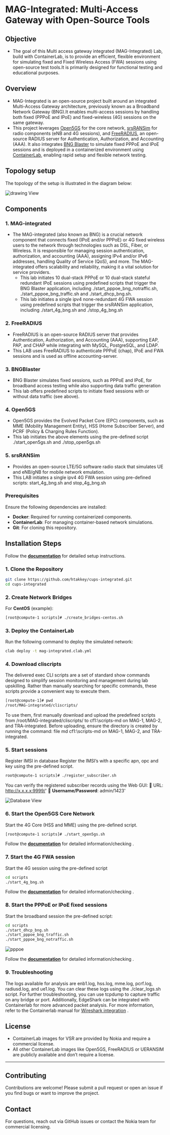 # **MAG-Integrated: Multi-Access Gateway with Open-Source Tools**

## **Objective**
- The goal of this Multi access gateway integrated (MAG-Integrated) Lab, build with ContainerLab, is to provide an efficient, flexible environment for simulating fixed and Fixed Wireless Access (FWA) sessions using open-source test tools.It is primarily designed for functional testing and educational purposes.

## **Overview**
- MAG-Integrated is an open-source project built around an integrated Multi-Access Gateway architecture, previously known as a Broadband Network Gateway (BNG).It enables multi-access sessions by handling both fixed (PPPoE and IPoE) and fixed-wireless (4G) sessions on the same gateway.
- This project leverages [Open5GS](https://open5gs.org/) for the core network, [srsRANSim](https://www.srslte.com/) for radio components (eNB and 4G sessions), and [FreeRADIUS](https://www.freeradius.org/), an open-source RADIUS server for Authentication, Authorization, and Accounting (AAA). It also integrates [BNG Blaster](https://rtbrick.github.io/bngblaster/index.html) to simulate fixed PPPoE and IPoE sessions and is deployed in a containerized environment using [ContainerLab](https://containerlab.dev/), enabling rapid setup and flexible network testing.

## **Topology setup**

The topology of the setup is illustrated in the diagram below: 

![drawing View](images/topology-mag-integrated.png)	
## **Components**
### **1. MAG-integrated**  
- The MAG-integrated (also known as BNG) is a crucial network component that connects fixed (IPoE and/or PPPoE) or 4G fixed wireless users to the network through technologies such as DSL, Fiber, or Wireless. It is responsible for managing session authentication, authorization, and accounting (AAA), assigning IPv4 and/or IPv6 addresses, handling Quality of Service (QoS), and more. The MAG-integrated offers scalability and reliability, making it a vital solution for service providers.
  -	This lab initiates 10 dual-stack PPPoE or 10 dual-stack stateful redundant IPoE sessions using predefined scripts that trigger the BNG Blaster application, including ./start_pppoe_bng_notraffic.sh, ./start_pppoe_bng_traffic.sh and ./start_dhcp_bng.sh.
  -	This lab initiates a single ipv4 none-redundant 4G FWA session using predefined scripts that trigger the srsRANSim application, including ./start_4g_bng.sh and ./stop_4g_bng.sh

### **2. FreeRADIUS**
-	FreeRADIUS is an open-source RADIUS server that provides Authentication, Authorization, and Accounting (AAA), supporting EAP, PAP, and CHAP while integrating with MySQL, PostgreSQL, and LDAP.
  -	This LAB uses FreeRADIUS to authenticate PPPoE (chap), IPoE and FWA sessions and is used as offline accounting-server. 
### **3. BNGBlaster**
-	BNG Blaster simulates fixed sessions, such as PPPoE and IPoE, for broadband access testing while also supporting data traffic generation
  -	This lab offers predefined scripts to initiate fixed sessions with or without data traffic (see above).

### **4. Open5GS**
-	Open5GS provides the Evolved Packet Core (EPC) components, such as MME (Mobility Management Entity), HSS (Home Subscriber Server), and PCRF (Policy & Charging Rules Function).
  -	This lab initiates the above elements using the pre-defined script ./start_open5gs.sh and ./stop_open5gs.sh

### **5. srsRANSim** 

-	Provides an open-source LTE/5G software radio stack that simulates UE and eNB/gNB for mobile network emulation.
-	This LAB initiates a single ipv4 4G FWA session using pre-defined scripts: start_4g_bng.sh and stop_4g_bng.sh

### Prerequisites

Ensure the following dependencies are installed:
- **Docker**: Required for running containerized components.
- **ContainerLab**: For managing container-based network simulations.
- **Git**: For cloning this repository.

## Installation Steps

Follow the **[documentation](docs/installation_verification.md)** for detailed setup instructions.

### **1. Clone the Repository**
```bash
git clone https://github.com/htakkey/cups-integrated.git
cd cups-integrated
```

### **2. Create Network Bridges**
For **CentOS** (example):
```bash
[root@compute-1 scripts]# ./create_bridges-centos.sh
```
### **3. Deploy the ContainerLab**
Run the following command to deploy the simulated network:
```bash    
clab deploy -t mag-integrated.clab.yml
```

### **4. Download cliscripts**
The delivered exec CLI scripts are a set of standard show commands designed to simplify session monitoring and management during lab upskilling. Rather than manually searching for specific commands, these scripts provide a convenient way to execute them. 
```bash
[root@compute-1]# pwd
/root/MAG-integrated/cliscripts/
```
To use them, first manually download and upload the predefined scripts from /root/MAG-integrated/cliscripts/ to cf1:\scripts-md on MAG-1, MAG-2, and TRA-integrated. Before uploading, ensure the directory is created by running the command: file md cf1:\scripts-md on MAG-1, MAG-2, and TRA-integrated.

### **5. Start sessions**

Register IMSI in database
Register the IMSI’s with a specific apn, opc and key using the pre-defined script.
 ```bash
 root@compute-1 scripts]# ./register_subscriber.sh 
 ```
You can verify the registered subscriber records using the Web GUI:
📌 URL: http://x.x.x.x:9999/' 📌 **Username/Password**: admin/1423'

![Database View](images/Database.png)	

### **6. Start the Open5GS Core Network**

Start the 4G Core (HSS and MME) using the pre-defined script. 
```bash
[root@compute-1 scripts]# ./start_open5gs.sh
```
Follow the **[documentation](docs/open5gs_verification.md)** for detailed information/checking .

### **7. Start the 4G FWA session**
Start the 4G session using the pre-defined script
```bash
cd scripts
./start_4g_bng.sh
```
Follow the **[documentation](docs/4G_session_verification.md)** for detailed information/checking .

### **8. Start the PPPoE or IPoE fixed sessions**  
Start the broadband session the pre-defined script:

```bash 
cd scripts
./start_dhcp_bng.sh
./start_pppoe_bng_traffic.sh
./start_pppoe_bng_notraffic.sh
```
![pppoe](images/pppoe.png)

Follow the **[documentation](docs/fixed-sessions_verification.md)** for detailed information/checking .


### **9. Troubleshooting**
The logs available for analysis are enb1.log, hss.log, mme.log, pcrf.log, radiusd.log, and ue1.log. You can clear these logs using the ./clear_logs.sh script.
For further troubleshooting, you can use tcpdump to capture traffic on any bridge or port. Additionally, EdgeShark can be integrated with Containerlab for more advanced packet analysis. For more information, refer to the Containerlab manual for [Wireshark integration](https://containerlab.dev/manual/wireshark/) .



## **License**
-	ContainerLab images for VSR are provided by Nokia and require a commercial license.
-	All other ContainerLab images like Open5GS, FreeRADIUS or UERANSIM are publicly available and don’t require a license.
------
## **Contributing**
Contributions are welcome! Please submit a pull request or open an issue if you find bugs or want to improve the project.

## **Contact**
For questions, reach out via GitHub issues or contact the Nokia team for commercial licensing.





